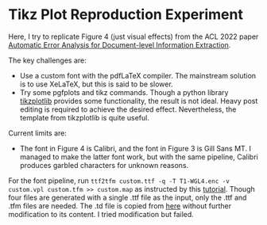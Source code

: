 # Tikz Plot Reproduction Experiment

Here, I try to replicate Figure 4 (just visual effects) from the ACL 2022 paper [Automatic Error Analysis for Document-level Information Extraction](http://dx.doi.org/10.18653/v1/2022.acl-long.274). 

The key challenges are:
- Use a custom font with the pdfLaTeX compiler. The mainstream solution is to use XeLaTeX, but this is said to be slower.
- Try some pgfplots and tikz commands. Though a python library [tikzplotlib](https://pypi.org/project/tikzplotlib/) provides some functionality, the result is not ideal. Heavy post editing is required to achieve the desired effect. Nevertheless, the template from tikzplotlib is quite useful.

Current limits are:
- The font in Figure 4 is Calibri, and the font in Figure 3 is Gill Sans MT. I managed to make the latter font work, but with the same pipeline, Calibri produces garbled characters for unknown reasons.

For the font pipeline, run `ttf2tfm custom.ttf -q -T T1-WGL4.enc -v custom.vpl custom.tfm >> custom.map` as instructed by this [tutorial](http://www.radamir.com/tex/ttf-tex.htm). Though four files are generated with a single .ttf file as the input, only the .ttf and .tfm files are needed. The .td file is copied from [here](https://www.overleaf.com/latex/examples/example-custom-font/htswqdkhqxjk) without further modification to its content. I tried modification but failed.
